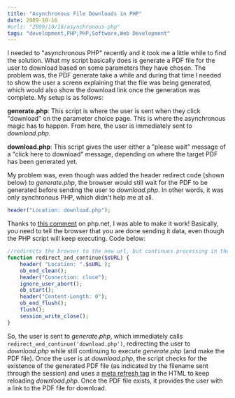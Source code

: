 ```yaml
---
title: "Asynchronous File Downloads in PHP"
date: 2009-10-16
#urls: "2009/10/16/asynchronous-php"
tags: "development,PHP,PHP,Software,Web Development"
---
```


I needed to "asynchronous PHP" recently and it took me a little while to find the solution. What my script basically does is generate a PDF file for the user to download based on some parameters they have chosen. The problem was, the PDF generate take a while and during that time I needed to show the user a screen explaining that the file was being generated, which would also show the download link once the generation was complete. My setup is as follows:

**generate.php**: This script is where the user is sent when they click "download" on the parameter choice page. This is where the asynchronous magic has to happen. From here, the user is immediately sent to *download.php*.

**download.php**: This script gives the user either a "please wait" message of a "click here to download" message, depending on where the target PDF has been generated yet.

My problem was, even though was added the header redirect code (shown below) to *generate.php*, the browser would still wait for the PDF to be generated before sending the user to *download.php*. In other words, it was only synchronous PHP, which didn't help me at all.

```php
header("Location: download.php");
```

Thanks to [this comment](http://www.php.net/manual/en/features.connection-handling.php#89177) on php.net, I was able to make it work! Basically, you need to tell the browser that you are done sending it data, even though the PHP script will keep executing. Code below:

```php
//redirects the browser to the new url, but continues processing in the background
function redirect_and_continue($sURL) {
    header( "Location: ".$sURL );
    ob_end_clean();
    header("Connection: close");
    ignore_user_abort();
    ob_start();
    header("Content-Length: 0");
    ob_end_flush();
    flush();
    session_write_close();
}
```

So, the user is sent to *generate.php*, which immediately calls `redirect_and_continue('download.php')`, redirecting the user to *download.php* while still continuing to execute *generate.php* (and make the PDF file). Once the user is at *download.php*, the script checks for the existence of the generated PDF file (as indicated by the filename sent through the session) and uses a [meta refresh tag](http://en.wikipedia.org/wiki/Meta_refresh) in the HTML to keep reloading *download.php*. Once the PDF file exists, it provides the user with a link to the PDF file for download.